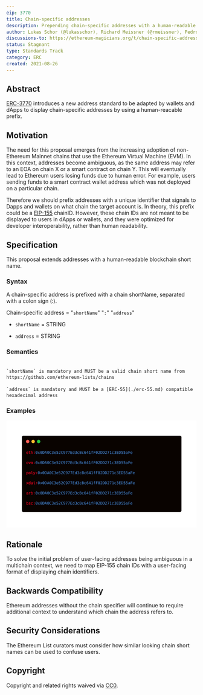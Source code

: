```yaml
---
eip: 3770
title: Chain-specific addresses
description: Prepending chain-specific addresses with a human-readable chain identifier
author: Lukas Schor (@lukasschor), Richard Meissner (@rmeissner), Pedro Gomes (@pedrouid), ligi <ligi@ligi.de>
discussions-to: https://ethereum-magicians.org/t/chain-specific-addresses/6449
status: Stagnant
type: Standards Track
category: ERC
created: 2021-08-26
---
```


## Abstract

[ERC-3770](./erc-3770.md) introduces a new address standard to be adapted by wallets and dApps to display chain-specific addresses by using a human-reacable prefix.
  
## Motivation

The need for this proposal emerges from the increasing adoption of non-Ethereum Mainnet chains that use the Ethereum Virtual Machine (EVM). In this context, addresses become ambiguous, as the same address may refer to an EOA on chain X or a smart contract on chain Y. This will eventually lead to Ethereum users losing funds due to human error. For example, users sending funds to a smart contract wallet address which was not deployed on a particular chain.

Therefore we should prefix addresses with a unique identifier that signals to Dapps and wallets on what chain the target account is. In theory, this prefix could be a [EIP-155](https://eips.ethereum.org/EIPS/eip-155) chainID. However, these chain IDs are not meant to be displayed to users in dApps or wallets, and they were optimized for developer interoperability, rather than human readability.

## Specification

This proposal extends addresses with a human-readable blockchain short name.

### Syntax

A chain-specific address is prefixed with a chain shortName, separated with a colon sign (:).

Chain-specific address = "`shortName`" "`:`" "`address`"

- `shortName` = STRING

- `address` = STRING

### Semantics

```

`shortName` is mandatory and MUST be a valid chain short name from https://github.com/ethereum-lists/chains
  
`address` is mandatory and MUST be a [ERC-55](./erc-55.md) compatible hexadecimal address

```

### Examples

![Chain-specific addresses](../assets/erc-3770/examples.png "Examples of chain-specific addresses")

## Rationale

To solve the initial problem of user-facing addresses being ambiguous in a multichain context, we need to map EIP-155 chain IDs with a user-facing format of displaying chain identifiers.

## Backwards Compatibility

Ethereum addresses without the chain specifier will continue to require additional context to understand which chain the address refers to.

## Security Considerations

The Ethereum List curators must consider how similar looking chain short names can be used to confuse users.

## Copyright

Copyright and related rights waived via [CC0](../LICENSE.md).
